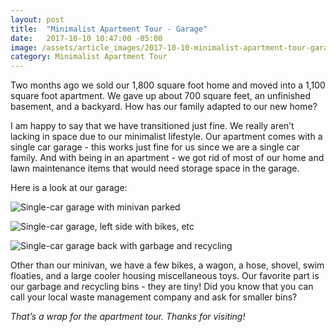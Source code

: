 ```yaml
---
layout: post
title:  "Minimalist Apartment Tour - Garage"
date:   2017-10-10 10:47:00 -05:00
image: /assets/article_images/2017-10-10-minimalist-apartment-tour-garage/minimalist-garage.jpg
category: Minimalist Apartment Tour
---
```


Two months ago we sold our 1,800 square foot home and moved into a 1,100 square foot apartment. We gave up about 700 square feet, an unfinished basement, and a backyard. How has our family adapted to our new home?

I am happy to say that we have transitioned just fine. We really aren’t lacking in space due to our minimalist lifestyle. Our apartment comes with a single car garage - this works just fine for us since we are a single car family. And with being in an apartment - we got rid of most of our home and lawn maintenance items that would need storage space in the garage.

Here is a look at our garage:

![Single-car garage with minivan parked]({{site.url}}/assets/article_images/2017-10-10-minimalist-apartment-tour-garage/garage-van.jpg)

![Single-car garage, left side with bikes, etc]({{site.url}}/assets/article_images/2017-10-10-minimalist-apartment-tour-garage/garage-left.jpg)

![Single-car garage back with garbage and recycling]({{site.url}}/assets/article_images/2017-10-10-minimalist-apartment-tour-garage/garage-back.jpg)

Other than our minivan, we have a few bikes, a wagon, a hose, shovel, swim floaties, and a large cooler housing miscellaneous toys. Our favorite part is our garbage and recycling bins - they are tiny! Did you know that you can call your local waste management company and ask for smaller bins?

_That’s a wrap for the apartment tour. Thanks for visiting!_
